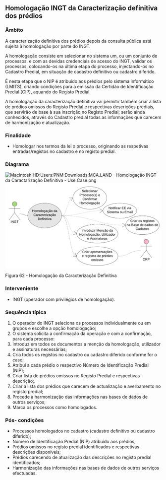 ## Homologação INGT da Caracterização definitiva dos prédios

### Âmbito

A caracterização definitiva dos prédios depois da consulta pública está sujeita à homologação por parte do INGT.

A homologação consiste em selecionar no sistema um, ou um conjunto de processos, e com as devidas credenciais de acesso do INGT, validar os processos, colocando-os na última etapa do processo, injectando-os no Cadastro Predial, em situação de cadastro definitivo ou cadastro diferido.

É nesta etapa que o NIP é atribuído aos prédios pelo sistema informático \(LMITS\), criando condições para a emissão da Certidão de Identificação Predial \(CIP\), aquando do Registo Predial.

A homologação da caracterização definitiva vai permitir também criar a lista de prédios omissos do Registo Predial e respectivas descrições prediais, que servirão de base à sua inscrição no Registo Predial; serão ainda conhecidos, através do Cadastro predial todas as informações que carecem de harmonização e atualização.

### Finalidade

* Homologar nos termos da lei o processo, originando as respetivas entradas/registos no cadastro e no registo predial.

### Diagrama

![Macintosh HD:Users:PNM:Downloads:MCA.LAND - Homologação INGT da Caractarização Definitiva - Use Case.png](../assets/macintosh_hduserspnmdownloadsmc.png)![](/assets/62.png)

Figura 62 - Homologação da Caracterização Definitiva

### Interveniente

* INGT \(operador com privilégios de homologação\).

### Sequência típica

1. O operador do INGT seleciona os processos individualmente ou em grupos e escolhe a opção homologação;
2. O sistema solicita a confirmação da operação e com a confirmação, para cada processo:
3. Introduz em todos os documentos a menção da homologação, utilizador e assinaturas necessárias;
4. Cria todos os registos no cadastro ou cadastro diferido conforme for o caso;
5. Atribui a cada prédio o respectivo Número de Identificação Predial \(NIP\);
6. Criar lista de prédios omissos no Registo Predial e respectivas descrição;.
7. Criar a lista dos prédios que carecem de actualização e averbamento no registo predial;
8. Procede à harmonização das informações nas bases de dados de outros serviços;
9. Marca os processos como homologados.

### Pós- condições

* Processos homologados no cadastro \(cadastro definitivo ou cadastro diferido\);
* Número de Identificação Predial \(NIP\) atribuído aos prédios;
* Prédios omissos no registo predial identificados e respectivas descrições disponíveis;
* Prédios carecendo de atualização das descrições no registo predial identificados;
* Harmonização das informações nas bases de dados de outros serviços efectuadas.



